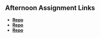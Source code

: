 ## Afternoon Assignment Links

* **[Repo](https://github.com/SamanthaDison/<ASSIGNMENT_REPO>)**
* **[Repo](https://github.com/SamanthaDison/<ASSIGNMENT_REPO>)**
* **[Repo](https://github.com/SamanthaDison/<ASSIGNMENT_REPO>)**
